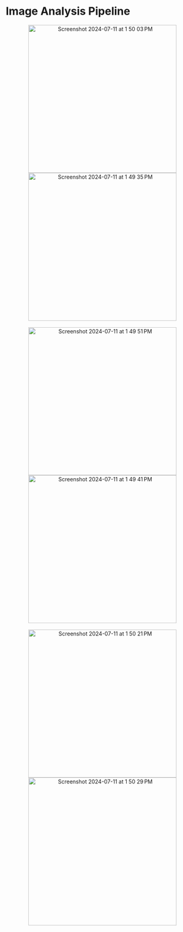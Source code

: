# Image Analysis Pipeline

<div align="center">
    <img width="387" alt="Screenshot 2024-07-11 at 1 50 03 PM" src="https://github.com/jasmynlopez/Malaria-Detection-from-Blood-Smears/assets/141966948/8cb5b71e-d5a2-4f87-83df-805929e9e709">
    <img width="387" alt="Screenshot 2024-07-11 at 1 49 35 PM" src="https://github.com/jasmynlopez/Malaria-Detection-from-Blood-Smears/assets/141966948/f02f402b-2b1f-448c-8ec5-5e4451b75200">
</div>

</br>

<div align="center">
    <img width="387" alt="Screenshot 2024-07-11 at 1 49 51 PM" src="https://github.com/jasmynlopez/Malaria-Detection-from-Blood-Smears/assets/141966948/6a036b41-3036-43c5-bc4d-aca4524df50e">
    <img width="387" alt="Screenshot 2024-07-11 at 1 49 41 PM" src="https://github.com/jasmynlopez/Malaria-Detection-from-Blood-Smears/assets/141966948/d6184fae-4bde-4f5f-ae1a-92e595c478cb">
</div>

</br>

<div align="center">
    <img width="387" alt="Screenshot 2024-07-11 at 1 50 21 PM" src="https://github.com/jasmynlopez/Malaria-Detection-from-Blood-Smears/assets/141966948/77ffd073-0559-4ce4-aced-a14b2bb546df">
    <img width="387" alt="Screenshot 2024-07-11 at 1 50 29 PM" src="https://github.com/jasmynlopez/Malaria-Detection-from-Blood-Smears/assets/141966948/ade23a66-30dc-4805-b729-80aa85014b69">
</div>









